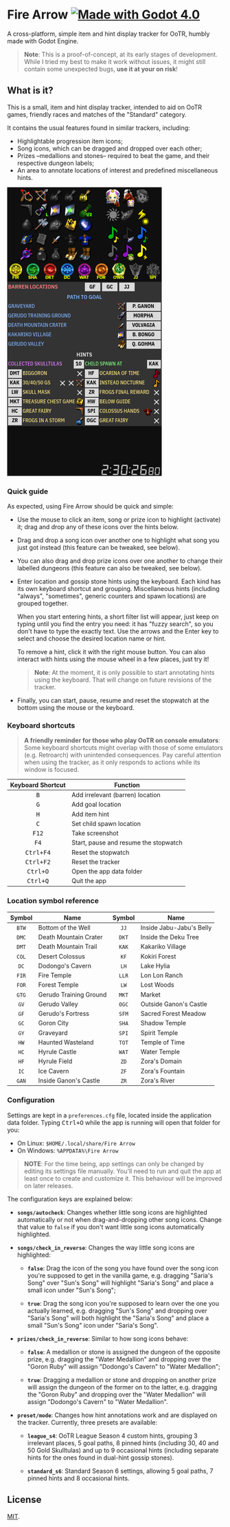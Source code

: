 # Fire Arrow [![Made with Godot 4.0][badge]][godot]

A cross-platform, simple item and hint display tracker for OoTR, humbly made
with Godot Engine.

> **Note**: This is a proof-of-concept, at its early stages of development.
> While I tried my best to make it work without issues, it might still contain
> some unexpected bugs, **use it at your on risk**!


## What is it?

This is a small, item and hint display tracker, intended to aid on OoTR games,
friendly races and matches of the "Standard" category.

It contains the usual features found in similar trackers, including:

- Highlightable progression item icons;
- Song icons, which can be dragged and dropped over each other;
- Prizes –medallions and stones– required to beat the game, and their respective
  dungeon labels;
- An area to annotate locations of interest and predefined miscellaneous hints.

![Screenshot](etc/images/sample.png)

### Quick guide

As expected, using Fire Arrow should be quick and simple:

- Use the mouse to click an item, song or prize icon to highlight (activate)
  it; drag and drop any of these icons over the hints below.

- Drag and drop a song icon over another one to highlight what song you
  just got instead (this feature can be tweaked, see below).

- You can also drag and drop prize icons over one another to change their
  labelled dungeons (this feature can also be tweaked, see below).

- Enter location and gossip stone hints using the keyboard. Each kind has its
  own keyboard shortcut and grouping. Miscellaneous hints (including "always",
  "sometimes", generic counters and spawn locations) are grouped together.

  When you start entering hints, a short filter list will appear, just keep on
  typing until you find the entry you need: it has "fuzzy search", so you don't
  have to type the exactly text. Use the arrows and the Enter key to select and
  choose the desired location name or hint.

  To remove a hint, click it with the right mouse button. You can also interact
  with hints using the mouse wheel in a few places, just try it!

  > **Note**: At the moment, it is only possible to start annotating hints using
  > the keyboard. That will change on future revisions of the tracker.

- Finally, you can start, pause, resume and reset the stopwatch at the bottom
  using the mouse or the keyboard.


### Keyboard shortcuts

> **A friendly reminder for those who play OoTR on console emulators**:
> Some keyboard shortcuts might overlap with those of some emulators (e.g.
> Retroarch) with unintended consequences. Pay careful attention when using the
> tracker, as it only responds to actions while its window is focused.

| Keyboard Shortcut  | Function                              |
|:------------------:|---------------------------------------|
| <kbd>B</kbd>       | Add irrelevant (barren) location      |
| <kbd>G</kbd>       | Add goal location                     |
| <kbd>H</kbd>       | Add item hint                         |
| <kbd>C</kbd>       | Set child spawn location              |
| <kbd>F12</kbd>     | Take screenshot                       |
| <kbd>F4</kbd>      | Start, pause and resume the stopwatch |
| <kbd>Ctrl+F4</kbd> | Reset the stopwatch                   |
| <kbd>Ctrl+F2</kbd> | Reset the tracker                     |
| <kbd>Ctrl+O</kbd>  | Open the app data folder              |
| <kbd>Ctrl+Q</kbd>  | Quit the app                          |


### Location symbol reference

| Symbol | Name                     | Symbol | Name                     |
|:------:|--------------------------|:------:|--------------------------|
| `BTW`  | Bottom of the Well       | `JJ`   | Inside Jabu-Jabu's Belly |
| `DMC`  | Death Mountain Crater    | `DKT`  | Inside the Deku Tree     |
| `DMT`  | Death Mountain Trail     | `KAK`  | Kakariko Village         |
| `COL`  | Desert Colossus          | `KF`   | Kokiri Forest            |
| `DC`   | Dodongo's Cavern         | `LH`   | Lake Hylia               |
| `FIR`  | Fire Temple              | `LLR`  | Lon Lon Ranch            |
| `FOR`  | Forest Temple            | `LW`   | Lost Woods               |
| `GTG`  | Gerudo Training Ground   | `MKT`  | Market                   |
| `GV`   | Gerudo Valley            | `OGC`  | Outside Ganon's Castle   |
| `GF`   | Gerudo's Fortress        | `SFM`  | Sacred Forest Meadow     |
| `GC`   | Goron City               | `SHA`  | Shadow Temple            |
| `GY`   | Graveyard                | `SPI`  | Spirit Temple            |
| `HW`   | Haunted Wasteland        | `TOT`  | Temple of Time           |
| `HC`   | Hyrule Castle            | `WAT`  | Water Temple             |
| `HF`   | Hyrule Field             | `ZD`   | Zora's Domain            |
| `IC`   | Ice Cavern               | `ZF`   | Zora's Fountain          |
| `GAN`  | Inside Ganon's Castle    | `ZR`   | Zora's River             |


### Configuration

Settings are kept in a `preferences.cfg` file, located inside the application
data folder. Typing <kbd>Ctrl+O</kbd> while the app is running will open that
folder for you:

- On Linux: `$HOME/.local/share/Fire Arrow`
- On Windows: `%APPDATA%\Fire Arrow`

> **NOTE**: For the time being, app settings can only be changed by editing its
> settings file manually. You'll need to run and quit the app at least once to
> create and customize it. This behaviour will be improved on later releases.

The configuration keys are explained below:

- **`songs/autocheck`**: Changes whether little song icons are highlighted
  automatically or not when drag-and-dropping other song icons. Change that
  value to `false` if you don't want little song icons automatically
  highlighted.

- **`songs/check_in_reverse`**: Changes the way little song icons are
  highlighted:

  - **`false`**: Drag the icon of the song you have found over the song icon
    you're supposed to get in the vanilla game, e.g. dragging "Saria's Song"
    over "Sun's Song" will highlight "Saria's Song" and place a small icon under
    "Sun's Song";

  - **`true`**: Drag the song icon you're supposed to learn over the one you
    actually learned, e.g. dragging "Sun's Song" and dropping over "Saria's
    Song" will both highlight the "Saria's Song" and place a small "Sun's Song"
    icon under "Saria's Song".

- **`prizes/check_in_reverse`**: Similar to how song icons behave:

  - **`false`**: A medallion or stone is assigned the dungeon of the opposite
    prize, e.g. dragging the "Water Medallion" and dropping over the "Goron
    Ruby" will assign "Dodongo's Cavern" to "Water Medallion";

  - **`true`**: Dragging a medallion or stone and dropping on another prize will
    assign the dungeon of the former on to the latter, e.g. dragging the "Goron
    Ruby" and dropping over the "Water Medallion" will assign "Dodongo's Cavern"
    to "Water Medallion".

- **`preset/mode`**: Changes how hint annotations work and are displayed on the
  tracker. Currently, three presets are available:

  - **`league_s4`**: OoTR League Season 4 custom hints, grouping 3 irrelevant
    places, 5 goal paths, 8 pinned hints (including 30, 40 and 50 Gold
    Skulltulas) and up to 9 occasional hints (including separate hints for the
    ones found in dual-hint gossip stones).

  - **`standard_s6`**: Standard Season 6 settings, allowing 5 goal paths, 7
    pinned hints and 8 occasional hints.


## License

[MIT](LICENSE.md).


[badge]: https://flat.badgen.net/badge/made%20with/Godot%204.0/478cbf
[godot]: https://godotengine.org/

